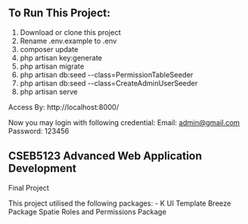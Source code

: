 ## To Run This Project: 

1. Download or clone this project
2. Rename .env.example to .env 
3. composer update
4. php artisan key:generate 
5. php artisan migrate
6. php artisan db:seed --class=PermissionTableSeeder
7. php artisan db:seed --class=CreateAdminUserSeeder
8. php artisan serve

Access By: 
http://localhost:8000/

Now you may login with following credential:
Email: admin@gmail.com
Password: 123456

## CSEB5123 Advanced Web Application Development
Final Project

This project utilised the following packages: -
K UI Template 
Breeze Package 
Spatie Roles and Permissions Package
